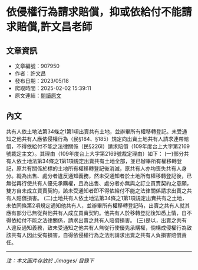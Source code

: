 # 依侵權行為請求賠償，抑或依給付不能請求賠償,許文昌老師

## 文章資訊
- 文章編號：907950
- 作者：許文昌
- 發布日期：2023/05/18
- 爬取時間：2025-02-02 15:39:11
- 原文連結：[閱讀原文](https://real-estate.get.com.tw/Columns/detail.aspx?no=907950)

## 內文
共有人依土地法第34條之1第1項出賣共有土地，並辦畢所有權移轉登記。未受通知之他共有人應依侵權行為（民§184、§185）規定向出賣土地共有人請求連帶賠償，不得依給付不能之法律關係（民§226I）請求賠償（109年度台上大字第2169號裁定主文）。其理由（109年度台上大字第2169號裁定理由）如下：
(一)部分共有人依土地法第34條之1第1項規定出賣共有土地全部，並已辦畢所有權移轉登記，原共有關係於標的土地所有權移轉登記後消滅，原共有人亦均喪失共有人身分。縱為出售、處分者違反通知義務，然未受通知者於土地所有權移轉登記後，已無從再行使共有人優先承購權，且為出售、處分者亦無與之訂立買賣契約之意願，雙方自未成立買賣契約，該未受通知者即不得依給付不能之法律關係請求出賣之共有人賠償損害。
(二)土地共有人依土地法第34條之1第1項規定出賣共有之土地，未依同條第2項規定通知他共有人，並辦畢所有權移轉登記時，出賣之共有人就其應有部分已無從與他共有人成立買賣契約。他共有人於移轉登記後知悉上情，自不得依給付不能之法律關係，請求出賣之共有人賠償損害。
(三)是以，出賣之共有人違反通知義務，致未受通知之他共有人無從行使優先承購權，倘構成侵權行為致該共有人因此受有損害，自得依侵權行為之法則請求出賣之共有人負損害賠償責任。

---
*注：本文圖片存放於 ./images/ 目錄下*
